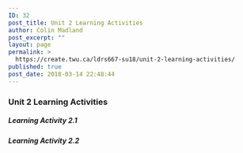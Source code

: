 ```yaml
---
ID: 32
post_title: Unit 2 Learning Activities
author: Colin Madland
post_excerpt: ""
layout: page
permalink: >
  https://create.twu.ca/ldrs667-su18/unit-2-learning-activities/
published: true
post_date: 2018-03-14 22:48:44
---
```

### Unit 2 Learning Activities

##### Learning Activity 2.1

##### Learning Activity 2.2